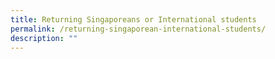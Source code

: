 ```yaml
---
title: Returning Singaporeans or International students
permalink: /returning-singaporean-international-students/
description: ""
---
```

